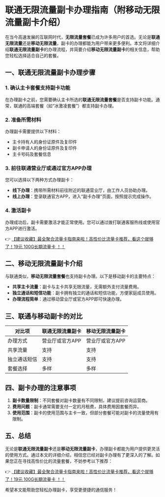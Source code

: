 # 联通无限流量副卡办理指南（附移动无限流量副卡介绍）

在当今高速发展的互联网时代，**无限流量套餐**已成为许多用户的首选。无论是**联通无限流量**还是**移动无限流量**，副卡的办理都能为用户带来更多便利。本文将详细介绍**联通无限流量副卡**的办理流程，并简要介绍**移动无限流量副卡**的相关信息，帮助您轻松选择适合自己的套餐。

## 一、联通无限流量副卡办理步骤

### 1. 确认主卡套餐支持副卡功能
在办理副卡之前，您需要确认主卡所选的**联通无限流量套餐**是否支持副卡功能。通常，联通的高端套餐（如“冰激凌套餐”）都支持副卡办理。

### 2. 准备所需材料
办理副卡需要提供以下材料：
- 主卡持有人的身份证原件及复印件
- 副卡申请人的身份证原件及复印件
- 主卡号码及套餐信息

### 3. 前往联通营业厅或通过官方APP办理
您可以选择以下两种方式办理副卡：
- **线下办理**：携带所需材料前往附近的联通营业厅，由工作人员协助办理。
- **线上办理**：登录联通官方APP，进入“副卡办理”页面，按照提示完成操作。

### 4. 激活副卡
办理成功后，副卡需要激活才能正常使用。您可以通过拨打联通客服热线或使用官方APP进行激活。

👉 [【建议收藏】最全聚合流量卡指南来啦！高性价比流量卡推荐，看这个就够了！19元 100G长期流量卡 ！！](https://bit.ly/Liuliangka)

## 二、移动无限流量副卡介绍

与联通类似，**移动无限流量套餐**也支持副卡办理。以下是移动副卡的主要特点：
- **共享主卡流量**：副卡与主卡共享无限流量，无需额外支付流量费用。
- **独立通话和短信功能**：副卡拥有独立的通话和短信功能，方便家庭成员使用。
- **办理流程简单**：通过移动营业厅或官方APP即可快速办理。

## 三、联通与移动副卡的对比

| 对比项         | 联通无限流量副卡 | 移动无限流量副卡 |
|----------------|------------------|------------------|
| 办理方式       | 营业厅或官方APP  | 营业厅或官方APP  |
| 共享流量       | 支持             | 支持             |
| 独立通话短信   | 支持             | 支持             |
| 套餐选择       | 多样             | 多样             |

## 四、副卡办理的注意事项

1. **副卡数量限制**：不同套餐对副卡数量有不同限制，建议提前咨询运营商。
2. **费用问题**：副卡通常需要支付一定的月租费，具体费用因套餐而异。
3. **使用范围**：副卡的使用范围与主卡一致，但部分套餐可能对副卡的流量使用有限制。

## 五、总结

无论是**联通无限流量副卡**还是**移动无限流量副卡**，办理副卡都能为用户提供更灵活的使用方式。通过本文的详细介绍，相信您已经对副卡办理有了更深入的了解。如果您正在寻找高性价比的流量套餐，不妨参考以下推荐：

👉 [【建议收藏】最全聚合流量卡指南来啦！高性价比流量卡推荐，看这个就够了！19元 100G长期流量卡 ！！](https://bit.ly/Liuliangka)

希望本文能帮助您轻松办理副卡，享受更便捷的通信服务！